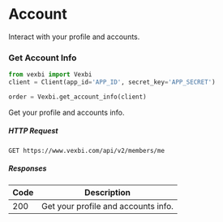 # Account

Interact with your profile and accounts.

### Get Account Info

```python
from vexbi import Vexbi
client = Client(app_id='APP_ID', secret_key='APP_SECRET')

order = Vexbi.get_account_info(client)
```

Get your profile and accounts info.

##### HTTP Request
`GET https://www.vexbi.com/api/v2/members/me`

##### Responses

| Code | Description |
| ---- | ----------- |
| 200 | Get your profile and accounts info. |
